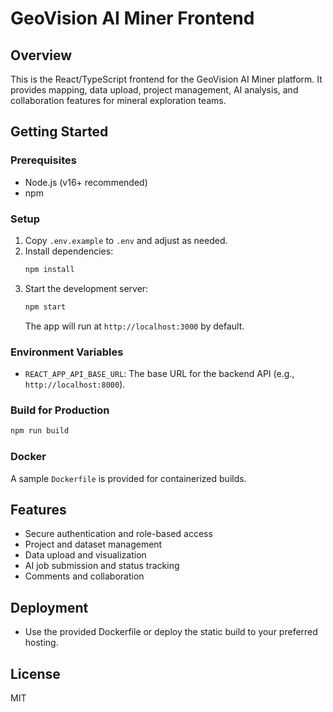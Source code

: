 # GeoVision AI Miner Frontend

## Overview
This is the React/TypeScript frontend for the GeoVision AI Miner platform. It provides mapping, data upload, project management, AI analysis, and collaboration features for mineral exploration teams.

## Getting Started

### Prerequisites
- Node.js (v16+ recommended)
- npm

### Setup
1. Copy `.env.example` to `.env` and adjust as needed.
2. Install dependencies:
   ```sh
   npm install
   ```
3. Start the development server:
   ```sh
   npm start
   ```
   The app will run at `http://localhost:3000` by default.

### Environment Variables
- `REACT_APP_API_BASE_URL`: The base URL for the backend API (e.g., `http://localhost:8000`).

### Build for Production
```sh
npm run build
```

### Docker
A sample `Dockerfile` is provided for containerized builds.

## Features
- Secure authentication and role-based access
- Project and dataset management
- Data upload and visualization
- AI job submission and status tracking
- Comments and collaboration

## Deployment
- Use the provided Dockerfile or deploy the static build to your preferred hosting.

## License
MIT
